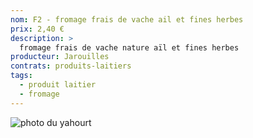 ```yaml
---
nom: F2 - fromage frais de vache ail et fines herbes
prix: 2,40 €
description: >
  fromage frais de vache nature aïl et fines herbes
producteur: Jarouilles
contrats: produits-laitiers
tags: 
  - produit laitier
  - fromage
---
```


![photo du yahourt](./media/fromage-frais.jpg)
